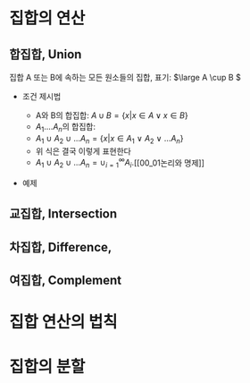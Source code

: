 # 집합의 연산

## 합집합, Union
집합 A 또는 B에 속하는 모든 원소들의 집합, 표기: $\large A \cup B $

- 조건 제시법
   + A와 B의 합집합: $A \cup B = \{x|x\in A \vee x \in B\}$
   + $A_{1}....A_n$의 합집합:
  + $A_{1}\:\cup\:A_{2}\:\cup\:...A_{n} = \{x|x \in A_{1}\:\vee\:A_{2}\:\vee\:...A_{n}\}$
  + 위 식은 결국 이렇게 표현한다
  + $A_{1}\:\cup\:A_{2}\:\cup\:...A_{n} = \cup_{i=1}^{\infty}{A_{i}.}$[[00_01논리와 명제]]
  
- 예제
## 교집합, Intersection


## 차집합, Difference,

## 여집합, Complement



# 집합 연산의 법칙


# 집합의 분할

